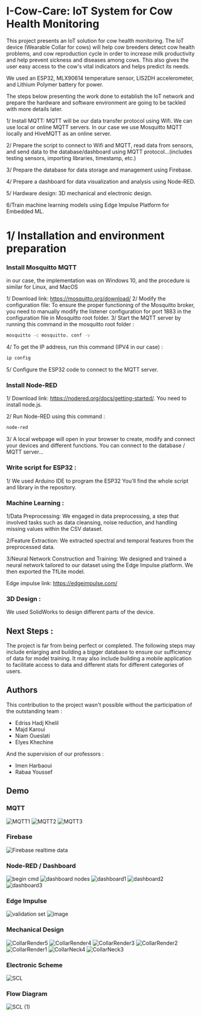 
# I-Cow-Care: IoT System for Cow Health Monitoring

This project presents an IoT solution for cow health monitoring. The IoT device (Wearable Collar for cows) will help cow breeders detect cow health problems, and cow reproduction cycle in order to increase milk productivity and help prevent sickness and diseases among cows. This also gives the user easy access to the cow's vital indicators and helps predict its needs.

We used an ESP32, MLX90614 temperature sensor, LIS2DH accelerometer, and Lithium Polymer battery for power.

The steps below presenting the work done to establish the IoT network and prepare the hardware and software environment are going to be tackled with more details later.

1/ Install MQTT: MQTT will be our data transfer protocol using Wifi. We can use local or online MQTT servers. In our case we use Mosquitto MQTT locally and HiveMQTT as an online server.

2/ Prepare the script to connect to Wifi and MQTT, read data from sensors, and send data to the database/dashboard using MQTT protocol...(includes testing sensors, importing libraries, timestamp, etc.)

3/ Prepare the database for data storage and management using Firebase.

4/ Prepare a dashboard for data visualization and analysis using Node-RED.

5/ Hardware design: 3D mechanical and electronic design.

6/Train machine learning models using Edge Impulse Platform for Embedded ML.

# 1/ Installation and environment preparation

### Install Mosquitto MQTT 

in our case, the implementation was on Windows 10, and the procedure is similar for Linux, and MacOS

1/ Download link: https://mosquitto.org/download/
2/ Modify the configuration file:
To ensure the proper functioning of the Mosquitto broker, you need to manually modify the listener configuration for port 1883 in the configuration file in Mosquitto root folder.
3/ Start the MQTT server by running this command in the mosquitto root folder :
  
```bash
mosquitto -c mosquitto. conf -v
```
4/ To get the IP address, run this command (IPV4 in our case) :
```bash
ip config
```
5/ Configure the ESP32 code to connect to the MQTT server.

### Install Node-RED

1/ Download link: https://nodered.org/docs/getting-started/. You need to install node.js.

2/ Run Node-RED using this command :
  
```bash
node-red
```
3/ A local webpage will open in your browser to create, modify and connect your devices and different functions. You can connect to the database / MQTT server...

### Write script for ESP32 :

1/ We used Arduino IDE to program the ESP32  You'll find the whole script and library in the repository.

### Machine Learning :

1/Data Preprocessing:  We engaged in data preprocessing, a step that involved tasks such as data cleansing, noise reduction, and handling missing values within the CSV dataset.

2/Feature Extraction: We extracted spectral and temporal features from the preprocessed data.

3/Neural Network Construction and Training: We designed and trained a neural network tailored to our dataset using the Edge Impulse platform. We then exported the TfLite model. 

Edge impulse link: https://edgeimpulse.com/

### 3D Design :
We used SolidWorks to design different parts of the device.

## Next Steps :
The project is far from being perfect or completed. The following steps may include enlarging and building a bigger database to ensure our sufficiency of data for model training. It may also include building a mobile application to facilitate access to data and different stats for different categories of users.
## Authors

This contribution to the project wasn't possible without the participation of the outstanding team :
- Edriss Hadj Khelil
- Majd Karoui
- Niam Oueslati
- Elyes Khechine
  
And the supervision of our professors :
- Imen Harbaoui
- Rabaa Youssef

## Demo

### MQTT

![MQTT1](https://github.com/edrisshk1/I-Cow-Care/assets/122979130/cf390cda-7481-468f-8e86-b82f5a506e1b)
![MQTT2](https://github.com/edrisshk1/I-Cow-Care/assets/122979130/14a777ec-289d-47e4-926f-7f040c07e3de)
![MQTT3](https://github.com/edrisshk1/I-Cow-Care/assets/122979130/8a1264de-80f0-4ef1-8ca4-a51d47563105)

### Firebase

![Firebase realtime data](https://github.com/edrisshk1/I-Cow-Care/assets/122979130/7f58e825-9b98-46b6-acf6-1c721add272f)

### Node-RED / Dashboard

![begin cmd](https://github.com/edrisshk1/I-Cow-Care/assets/122979130/4eddd70f-5a01-42e2-8b92-e93d33fb475f)
![dashboard nodes](https://github.com/edrisshk1/I-Cow-Care/assets/122979130/068f30c1-7a90-4830-901c-28de313ee544)
![dashboard1](https://github.com/edrisshk1/I-Cow-Care/assets/122979130/5bd83df8-dd71-4aed-9f6b-209fa93fde47)
![dashboard2](https://github.com/edrisshk1/I-Cow-Care/assets/122979130/3846327b-40c2-43c7-9012-6f8b625694f6)
![dashboard3](https://github.com/edrisshk1/I-Cow-Care/assets/122979130/86035161-ae1a-4ba9-9531-1bc948bd641d)
### Edge Impulse

![validation set](https://github.com/majdkaroui/I-Cow-Care/assets/92250842/3be30626-f07f-4a79-8370-d38eeabae3ac)
![image](https://github.com/majdkaroui/I-Cow-Care/assets/92250842/f699f97b-66eb-47c1-b98f-48361771efcd)



### Mechanical Design

![CollarRender5](https://github.com/edrisshk1/I-Cow-Care/assets/122979130/efd6ec51-9f1b-4ec9-a791-f0fd087f769b)
![CollarRender4](https://github.com/edrisshk1/I-Cow-Care/assets/122979130/9d79aaff-963f-4bdc-8732-f107cb7a6991)
![CollarRender3](https://github.com/edrisshk1/I-Cow-Care/assets/122979130/55be4b72-5e29-4745-8696-ed2330d8376a)
![CollarRender2](https://github.com/edrisshk1/I-Cow-Care/assets/122979130/30b85e70-892b-42fa-91f8-97f52771fe2e)
![CollarRender1](https://github.com/edrisshk1/I-Cow-Care/assets/122979130/aa9f8014-60b8-4d13-8808-8ebeacdf2bdb)
![CollarNeck4](https://github.com/edrisshk1/I-Cow-Care/assets/122979130/a9f02aee-d4ad-4e49-9d8a-047b5d79b3dc)
![CollarNeck3](https://github.com/edrisshk1/I-Cow-Care/assets/122979130/6fa0380c-957e-46f6-bbc6-142354aa5223)

### Electronic Scheme

![SCL](https://github.com/edrisshk1/I-Cow-Care/assets/122979130/1bdf43de-b45b-4655-911c-91a4d0970367)

### Flow Diagram

![SCL (1)](https://github.com/edrisshk1/I-Cow-Care/assets/122979130/8d827da0-4d0c-4716-9b6d-ed8d183c2d42)
